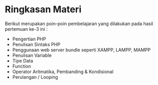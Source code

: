 # Ringkasan Materi

Berikut merupakan poin-poin pembelajaran yang dilakukan pada hasil pertemuan ke-3 ini :

-   Pengertian PHP
-   Penulisan Sintaks PHP
-   Penggunaan web server bundle seperti XAMPP, LAMPP, MAMPP
-   Penulisan Variable
-   Tipe Data
-   Function
-   Operator Aritmatika, Pembanding & Kondisional
-   Perulangan / Looping
